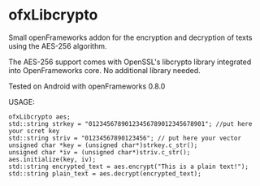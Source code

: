 # ofxLibcrypto
Small openFrameworks addon for the encryption and decryption of texts using the AES-256 algorithm.

The AES-256 support comes with OpenSSL's libcrypto library integrated into OpenFrameworks core. No additional library needed.

Tested on Android with openFrameworks 0.8.0


USAGE:

    ofxLibcrypto aes;
    std::string strkey = "01234567890123456789012345678901"; //put here your scret key
    std::string striv = "01234567890123456"; // put here your vector
    unsigned char *key = (unsigned char*)strkey.c_str();
    unsigned char *iv = (unsigned char*)striv.c_str();
    aes.initialize(key, iv);
    std::string encrypted_text = aes.encrypt("This is a plain text!");
    std::string plain_text = aes.decrypt(encrypted_text);
